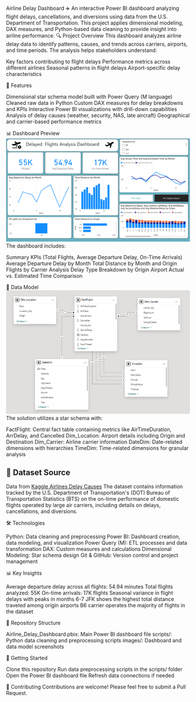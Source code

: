 Airline Delay Dashboard ✈️
An interactive Power BI dashboard analyzing flight delays, cancellations, and diversions using data from the U.S. Department of Transportation. This project applies dimensional modeling, DAX measures, and Python-based data cleaning to provide insight into airline performance.
🔍 Project Overview
This dashboard analyzes airline delay data to identify patterns, causes, and trends across carriers, airports, and time periods. The analysis helps stakeholders understand:

Key factors contributing to flight delays
Performance metrics across different airlines
Seasonal patterns in flight delays
Airport-specific delay characteristics

🔧 Features

Dimensional star schema model built with Power Query (M language)
Cleaned raw data in Python
Custom DAX measures for delay breakdowns and KPIs
Interactive Power BI visualizations with drill-down capabilities
Analysis of delay causes (weather, security, NAS, late aircraft)
Geographical and carrier-based performance metrics

📊 Dashboard Preview
![Dashboard Screenshot](images/dashboard-preview.png)
The dashboard includes:

Summary KPIs (Total Flights, Average Departure Delay, On-Time Arrivals)
Average Departure Delay by Month
Total Distance by Month and Origin
Flights by Carrier Analysis
Delay Type Breakdown by Origin Airport
Actual vs. Estimated Time Comparison

📐 Data Model
![Dashboard Screenshot](images/dimensional-model.png)
The solution utilizes a star schema with:

FactFlight: Central fact table containing metrics like AirTimeDuration, ArrDelay, and Cancelled
Dim_Location: Airport details including Origin and Destination
Dim_Carrier: Airline carrier information
DateDim: Date-related dimensions with hierarchies
TimeDim: Time-related dimensions for granular analysis

## 📁 Dataset Source
Data from [Kaggle Airlines Delay Causes](https://www.kaggle.com/datasets/giovamata/airlinedelaycauses?select=DelayedFlights.csv)
The dataset contains information tracked by the U.S. Department of Transportation's (DOT) Bureau of Transportation Statistics (BTS) on the on-time performance of domestic flights operated by large air carriers, including details on delays, cancellations, and diversions.


🛠 Technologies

Python: Data cleaning and preprocessing
Power BI: Dashboard creation, data modeling, and visualization
Power Query (M): ETL processes and data transformation
DAX: Custom measures and calculations
Dimensional Modeling: Star schema design
Git & GitHub: Version control and project management

📊 Key Insights

Average departure delay across all flights: 54.94 minutes
Total flights analyzed: 55K
On-time arrivals: 17K flights
Seasonal variance in flight delays with peaks in months 6-7
JFK shows the highest total distance traveled among origin airports
B6 carrier operates the majority of flights in the dataset

📂 Repository Structure

Airline_Delay_Dashboard.pbix: Main Power BI dashboard file
scripts/: Python data cleaning and preprocessing scripts
images/: Dashboard and data model screenshots

🚀 Getting Started

Clone this repository
Run data preprocessing scripts in the scripts/ folder
Open the Power BI dashboard file
Refresh data connections if needed

🤝 Contributing
Contributions are welcome! Please feel free to submit a Pull Request.
